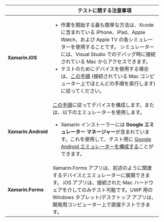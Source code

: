 ||テストに関する注意事項|
|---|---|
|**Xamarin.iOS**|<ul><li>作業を開始する最も簡単な方法は、Xcode に含まれている iPhone、iPad、Apple Watch、および Apple TV の各シミュレーターを使用することです。 シミュレーターには、Visual Studio でのデバッグ時に接続されている Mac からアクセスできます。</li> <li>テストのためにデバイスを使用する場合は、<a href="~/ios/get-started/installation/device-provisioning/index.md">この手順</a> (接続されている Mac コンピューター上でほとんどの手順を実行します) に従ってください。</li></ul>|
|**Xamarin.Android**|<a href="~/android/get-started/installation/set-up-device-for-development.md">この手順</a>に従ってデバイスを構成します。または、以下のエミュレーターを使用します。 <ul><li>Xamarin インストーラーには <b>Google エミュレーター マネージャー</b>が含まれています。これを使用して、テスト用に <a href="~/android/deploy-test/debugging/android-sdk-emulator/index.md">Google Android エミュレーターを構成する</a>ことができます。</li></ul>|
|**Xamarin.Forms**|Xamarin.Forms アプリは、前述のように関連するデバイスとエミュレーターに展開できます。 iOS アプリは、接続された Mac ハードウェアを介してのみテスト可能です。UWP 用の Windows タブレット/デスクトップ アプリは、開発用コンピューター上で直接テストできます。|
